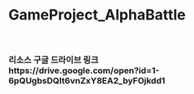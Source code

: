 # GameProject_AlphaBattle
<br>

  
<h3> 리소스 구글 드라이브 링크 <br>
  https://drive.google.com/open?id=1-6pQUgbsDQIt6vnZxY8EA2_byFOjkdd1
